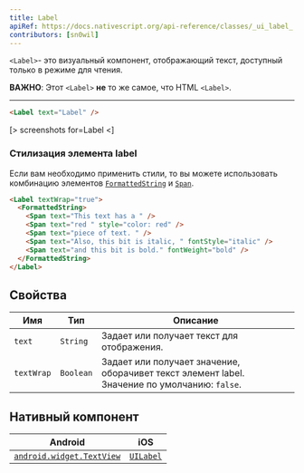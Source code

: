 ```yaml
---
title: Label
apiRef: https://docs.nativescript.org/api-reference/classes/_ui_label_.label
contributors: [sn0wil]
---
```


`<Label>`- это визуальный компонент, отображающий текст, доступный только в режиме для чтения.

**ВАЖНО**: Этот `<Label>` **не** то же самое, что HTML `<Label>`.

---

```html
<Label text="Label" />
```

[> screenshots for=Label <]

### Стилизация элемента label

Если вам необходимо применить стили, то вы можете использовать комбинацию элементов [`FormattedString`](https://docs.nativescript.org/angular/ui/ng-ui-widgets/formatted-string) и [`Span`](https://docs.nativescript.org/api-reference/classes/_text_span_.span).

```html
<Label textWrap="true">
  <FormattedString>
    <Span text="This text has a " />
    <Span text="red " style="color: red" />
    <Span text="piece of text. " />
    <Span text="Also, this bit is italic, " fontStyle="italic" />
    <Span text="and this bit is bold." fontWeight="bold" />
  </FormattedString>
</Label>
```

## Свойства

| Имя | Тип | Описание |
|------|------|-------------|
| `text` | `String` | Задает или получает текст для отображения.
| `textWrap` | `Boolean` | Задает или получает значение, оборачивет текст элемент label.<br/>Значение по умолчанию: `false`.

## Нативный компонент

| Android | iOS |
|---------|-----|
| [`android.widget.TextView`](https://developer.android.com/reference/android/widget/TextView.html) | [`UILabel`](https://developer.apple.com/documentation/uikit/uilabel)
